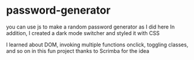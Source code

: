 # password-generator
you can use js to make a random password generator as I did here
In addition, I created a dark mode switcher and styled it with CSS

I learned about DOM, invoking multiple functions onclick, toggling classes, and so on in this fun project
thanks to Scrimba for the idea
